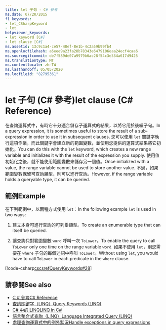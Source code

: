```yaml
---
title: let 子句 - C# 參考
ms.date: 07/20/2015
f1_keywords:
- let_CSharpKeyword
- let
helpviewer_keywords:
- let keyword [C#]
- let clause [C#]
ms.assetid: 13c9c1a4-ce57-48ef-8e1b-4c2a59b99fb4
ms.openlocfilehash: a6eee9a23fa28b78343e6479106eaa24ecf4caa6
ms.sourcegitcommit: de7f589de07a9979b6ac28f54c3e534a617d9425
ms.translationtype: MT
ms.contentlocale: zh-TW
ms.lasthandoff: 05/05/2020
ms.locfileid: "82795361"
---
```

# <a name="let-clause-c-reference"></a><span data-ttu-id="87004-102">let 子句 (C# 參考)</span><span class="sxs-lookup"><span data-stu-id="87004-102">let clause (C# Reference)</span></span>

<span data-ttu-id="87004-103">在查詢運算式中，有時它十分適合儲存子運算式的結果，以將它用於後續子句。</span><span class="sxs-lookup"><span data-stu-id="87004-103">In a query expression, it is sometimes useful to store the result of a sub-expression in order to use it in subsequent clauses.</span></span> <span data-ttu-id="87004-104">您可以使用 `let` 關鍵字執行這項作業，而此關鍵字會建立新的範圍變數，並使用您提供的運算式結果將它初始化。</span><span class="sxs-lookup"><span data-stu-id="87004-104">You can do this with the `let` keyword, which creates a new range variable and initializes it with the result of the expression you supply.</span></span> <span data-ttu-id="87004-105">使用值初始化之後，就不能使用範圍變數來儲存另一個值。</span><span class="sxs-lookup"><span data-stu-id="87004-105">Once initialized with a value, the range variable cannot be used to store another value.</span></span> <span data-ttu-id="87004-106">不過，如果範圍變數保留可查詢類型，則可以進行查詢。</span><span class="sxs-lookup"><span data-stu-id="87004-106">However, if the range variable holds a queryable type, it can be queried.</span></span>

## <a name="example"></a><span data-ttu-id="87004-107">範例</span><span class="sxs-lookup"><span data-stu-id="87004-107">Example</span></span>

<span data-ttu-id="87004-108">在下列範例中，以兩種方式使用 `let`：</span><span class="sxs-lookup"><span data-stu-id="87004-108">In the following example `let` is used in two ways:</span></span>

1. <span data-ttu-id="87004-109">建立本身可進行查詢的可列舉類型。</span><span class="sxs-lookup"><span data-stu-id="87004-109">To create an enumerable type that can itself be queried.</span></span>

2. <span data-ttu-id="87004-110">讓查詢只對範圍變數 `word` 呼叫一次 `ToLower`。</span><span class="sxs-lookup"><span data-stu-id="87004-110">To enable the query to call `ToLower` only one time on the range variable `word`.</span></span> <span data-ttu-id="87004-111">如果不使用 `let`，則您需要在 `where` 子句的每個述詞中呼叫 `ToLower`。</span><span class="sxs-lookup"><span data-stu-id="87004-111">Without using `let`, you would have to call `ToLower` in each predicate in the `where` clause.</span></span>

[!code-csharp[cscsrefQueryKeywords#28](~/samples/snippets/csharp/VS_Snippets_VBCSharp/CsCsrefQueryKeywords/CS/Let.cs#28)]

## <a name="see-also"></a><span data-ttu-id="87004-112">請參閱</span><span class="sxs-lookup"><span data-stu-id="87004-112">See also</span></span>

- [<span data-ttu-id="87004-113">C # 參考</span><span class="sxs-lookup"><span data-stu-id="87004-113">C# Reference</span></span>](../index.md)
- [<span data-ttu-id="87004-114">查詢關鍵字（LINQ）</span><span class="sxs-lookup"><span data-stu-id="87004-114">Query Keywords (LINQ)</span></span>](query-keywords.md)
- [<span data-ttu-id="87004-115">C# 中的 LINQ</span><span class="sxs-lookup"><span data-stu-id="87004-115">LINQ in C#</span></span>](../../linq/index.md)
- [<span data-ttu-id="87004-116">語言整合式查詢（LINQ）</span><span class="sxs-lookup"><span data-stu-id="87004-116">Language Integrated Query (LINQ)</span></span>](../../programming-guide/concepts/linq/index.md)
- [<span data-ttu-id="87004-117">處理查詢運算式中的例外狀況</span><span class="sxs-lookup"><span data-stu-id="87004-117">Handle exceptions in query expressions</span></span>](../../linq/handle-exceptions-in-query-expressions.md)

